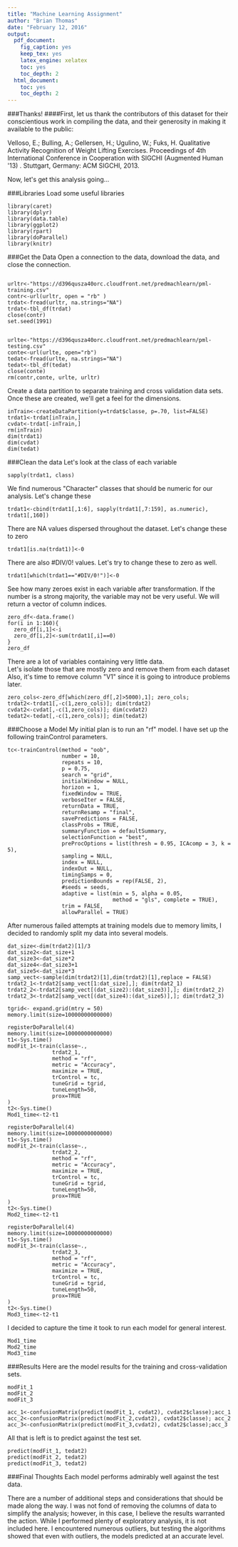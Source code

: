 ```yaml
---
title: "Machine Learning Assignment"
author: "Brian Thomas"
date: "February 12, 2016"
output:
  pdf_document:
    fig_caption: yes
    keep_tex: yes
    latex_engine: xelatex
    toc: yes
    toc_depth: 2
  html_document:
    toc: yes
    toc_depth: 2
---
```


###Thanks!
####First, let us thank the contributors of this dataset for their conscientious work in compiling the data, and their generosity in making it available to the public:

Velloso, E.; Bulling, A.; Gellersen, H.; Ugulino, W.; Fuks, H. Qualitative Activity Recognition of Weight Lifting Exercises. Proceedings of 4th International Conference in Cooperation with SIGCHI (Augmented Human '13) . Stuttgart, Germany: ACM SIGCHI, 2013.

Now, let's get this analysis going...

###Libraries
Load some useful libraries

```{r, message=FALSE, comment="> ", warning=FALSE, cache=TRUE}
library(caret)
library(dplyr)
library(data.table)
library(ggplot2)
library(rpart)
library(doParallel)
library(knitr)
```

###Get the Data
Open a connection to the data, download the data, and close the connection.
```{r, message=FALSE, echo=TRUE, comment="> ", warning=FALSE, cache=TRUE, results='asis', include=TRUE}

urltr<-"https://d396qusza40orc.cloudfront.net/predmachlearn/pml-training.csv"
contr<-url(urltr, open = "rb" )
trdat<-fread(urltr, na.strings="NA")
trdat<-tbl_df(trdat)
close(contr)
set.seed(1991)


urlte<-"https://d396qusza40orc.cloudfront.net/predmachlearn/pml-testing.csv"
conte<-url(urlte, open="rb")
tedat<-fread(urlte, na.strings="NA")
tedat<-tbl_df(tedat)
close(conte)
rm(contr,conte, urlte, urltr)

```

Create a data partition to separate training and cross validation data sets.  Once these are created, we'll get a feel for the dimensions.
```{r, message=FALSE, echo=TRUE, comment="> ", warning=FALSE, cache=TRUE, results='asis', include=TRUE}
inTrain<-createDataPartition(y=trdat$classe, p=.70, list=FALSE)
trdat1<-trdat[inTrain,]
cvdat<-trdat[-inTrain,]
rm(inTrain)
dim(trdat1)
dim(cvdat)
dim(tedat)
```

###Clean the data
Let's look at the class of each variable
```{r, message=FALSE, echo=TRUE, comment="> ", warning=FALSE, cache=TRUE, results='asis', include=TRUE}
sapply(trdat1, class) 
```

We find numerous "Character" classes that should be numeric for our analysis.
Let's change these
```{r, message=FALSE, echo=TRUE, comment="> ", warning=FALSE, cache=TRUE, results='asis', include=TRUE}
trdat1<-cbind(trdat1[,1:6], sapply(trdat1[,7:159], as.numeric), trdat1[,160])
```

There are NA values dispersed throughout the dataset.  Let's change these to zero
```{r, message=FALSE, echo=TRUE, comment="> ", warning=FALSE, cache=TRUE, results='asis', include=TRUE}
trdat1[is.na(trdat1)]<-0
```

There are also #DIV/0! values.  Let's try to change these to zero as well.
```{r, message=FALSE, echo=TRUE, comment="> ", warning=FALSE, cache=TRUE, results='asis', include=TRUE}
trdat1[which(trdat1=="#DIV/0!")]<-0
```


See how many zeroes exist in each variable after transformation.  If the number is a strong majority, the variable may not be very useful.  We will return a vector of column indices.
```{r, message=FALSE, echo=TRUE, comment="> ", warning=FALSE, cache=TRUE, results='asis', include=TRUE}
zero_df<-data.frame()
for(i in 1:160){
  zero_df[i,1]<-i
  zero_df[i,2]<-sum(trdat1[,i]==0)
}
zero_df
```

There are a lot of variables containing very little data.  
Let's isolate those that are mostly zero and remove them from each dataset
Also, it's time to remove column "V1" since it is going to introduce problems later.
```{r, message=FALSE, echo=TRUE, comment="> ", warning=FALSE, cache=TRUE, results='asis', include=TRUE}
zero_cols<-zero_df[which(zero_df[,2]>5000),1]; zero_cols;
trdat2<-trdat1[,-c(1,zero_cols)]; dim(trdat2)
cvdat2<-cvdat[,-c(1,zero_cols)]; dim(cvdat2)
tedat2<-tedat[,-c(1,zero_cols)]; dim(tedat2)
```

###Choose a Model
My initial plan is to run an "rf" model.  I have set up the following trainControl parameters.
```{r, message=FALSE, echo=TRUE, comment="> ", warning=FALSE, cache=TRUE, results='asis', include=TRUE}
tc<-trainControl(method = "oob",
                 number = 10,
                 repeats = 10,
                 p = 0.75,
                 search = "grid",
                 initialWindow = NULL,
                 horizon = 1,
                 fixedWindow = TRUE,
                 verboseIter = FALSE,
                 returnData = TRUE,
                 returnResamp = "final",
                 savePredictions = FALSE,
                 classProbs = TRUE,
                 summaryFunction = defaultSummary,
                 selectionFunction = "best",
                 preProcOptions = list(thresh = 0.95, ICAcomp = 3, k = 5),
                 sampling = NULL,
                 index = NULL,
                 indexOut = NULL,
                 timingSamps = 0,
                 predictionBounds = rep(FALSE, 2),
                 #seeds = seeds,
                 adaptive = list(min = 5, alpha = 0.05,
                                 method = "gls", complete = TRUE),
                 trim = FALSE,
                 allowParallel = TRUE)
```

After numerous failed attempts at training models due to memory limits,
I decided to randomly split my data into several models.
```{r, message=FALSE, echo=TRUE, comment="> ", warning=FALSE, cache=TRUE, results='asis', include=TRUE}
dat_size<-dim(trdat2)[1]/3
dat_size2<-dat_size+1
dat_size3<-dat_size*2
dat_size4<-dat_size3+1
dat_size5<-dat_size*3
samp_vect<-sample(dim(trdat2)[1],dim(trdat2)[1],replace = FALSE)
trdat2_1<-trdat2[samp_vect[1:dat_size],]; dim(trdat2_1)
trdat2_2<-trdat2[samp_vect[(dat_size2):(dat_size3)],]; dim(trdat2_2)
trdat2_3<-trdat2[samp_vect[(dat_size4):(dat_size5)],]; dim(trdat2_3)
```

```{r, message=FALSE, echo=TRUE, comment="> ", warning=FALSE, cache=TRUE, results='asis', include=TRUE}
tgrid<- expand.grid(mtry = 50)
memory.limit(size=10000000000000)

registerDoParallel(4)
memory.limit(size=10000000000000)
t1<-Sys.time()
modFit_1<-train(classe~., 
              trdat2_1, 
              method = "rf",  
              metric = "Accuracy",   
              maximize = TRUE,
              trControl = tc, 
              tuneGrid = tgrid,
              tuneLength=50,
              prox=TRUE
)
t2<-Sys.time()
Mod1_time<-t2-t1

registerDoParallel(4)
memory.limit(size=10000000000000)
t1<-Sys.time()
modFit_2<-train(classe~., 
              trdat2_2, 
              method = "rf",  
              metric = "Accuracy",   
              maximize = TRUE,
              trControl = tc, 
              tuneGrid = tgrid,
              tuneLength=50,
              prox=TRUE
)
t2<-Sys.time()
Mod2_time<-t2-t1

registerDoParallel(4)
memory.limit(size=10000000000000)
t1<-Sys.time()
modFit_3<-train(classe~., 
              trdat2_3, 
              method = "rf",  
              metric = "Accuracy",   
              maximize = TRUE,
              trControl = tc, 
              tuneGrid = tgrid,
              tuneLength=50,
              prox=TRUE
)
t2<-Sys.time()
Mod3_time<-t2-t1
```

I decided to capture the time it took to run each model for general interest.
```{r, message=FALSE, echo=TRUE, comment="> ", warning=FALSE, cache=TRUE, results='asis', include=TRUE}
Mod1_time
Mod2_time
Mod3_time
```

###Results
Here are the model results for the training and cross-validation sets.
```{r, message=FALSE, echo=TRUE, comment="> ", warning=FALSE, cache=TRUE, results='asis', include=TRUE}
modFit_1
modFit_2
modFit_3

acc_1<-confusionMatrix(predict(modFit_1, cvdat2), cvdat2$classe);acc_1
acc_2<-confusionMatrix(predict(modFit_2,cvdat2), cvdat2$classe); acc_2
acc_3<-confusionMatrix(predict(modFit_3,cvdat2), cvdat2$classe);acc_3
```

All that is left is to predict against the test set.
```{r, message=FALSE, echo=TRUE, comment="> ", warning=FALSE, cache=TRUE, results='asis', include=TRUE}
predict(modFit_1, tedat2)
predict(modFit_2, tedat2)
predict(modFit_3, tedat2)
```

###Final Thoughts
Each model performs admirably well against the test data.

There are a number of additional steps and considerations that should be made along the way.  I was not fond of removing the columns of data to simplify the analysis; however, in this case, I believe the results warranted the action.  While I performed plenty of exploratory analysis, it is not included here.  I encountered numerous outliers, but testing the algorithms showed that even with outliers, the models predicted at an accurate level.